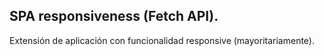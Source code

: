 ## SPA responsiveness (Fetch API).
Extensión de aplicación con funcionalidad responsive (mayoritariamente).